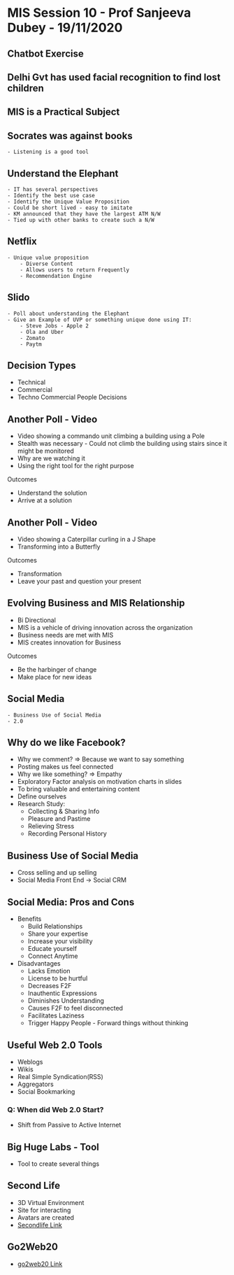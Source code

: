 # MIS Session 10 - Prof Sanjeeva Dubey - 19/11/2020

## Chatbot Exercise
## Delhi Gvt has used facial recognition to find lost children

## MIS is a Practical Subject

## Socrates was against books
	- Listening is a good tool

## Understand the Elephant
	- IT has several perspectives
	- Identify the best use case
	- Identify the Unique Value Proposition
	- Could be short lived - easy to imitate
	- KM announced that they have the largest ATM N/W
	- Tied up with other banks to create such a N/W

## Netflix
	- Unique value proposition
		- Diverse Content
		- Allows users to return Frequently
		- Recommendation Engine

## Slido
	- Poll about understanding the Elephant
	- Give an Example of UVP or something unique done using IT:
		- Steve Jobs - Apple 2
		- Ola and Uber
		- Zomato
		- Paytm

## Decision Types
- Technical
- Commercial
- Techno Commercial People Decisions

## Another Poll - Video
- Video showing a commando unit climbing a building using a Pole
- Stealth was necessary - Could not climb the building using stairs since it might be monitored
- Why are we watching it
- Using the right tool for the right purpose

Outcomes
- Understand the solution
- Arrive at a solution

## Another Poll - Video
- Video showing a Caterpillar curling in a J Shape
- Transforming into a Butterfly

Outcomes
- Transformation
- Leave your past and question your present

## Evolving Business and MIS Relationship
- Bi Directional
- MIS is a vehicle of driving innovation across the organization
- Business needs are met with MIS
- MIS creates innovation for Business

Outcomes
- Be the harbinger of change
- Make place for new ideas

## Social Media
	- Business Use of Social Media
	- 2.0

## Why do we like Facebook?
- Why we comment? => Because we want to say something
- Posting makes us feel connected
- Why we like something? => Empathy
- Exploratory Factor analysis on motivation charts in slides
- To bring valuable and entertaining content
- Define ourselves
- Research Study:
	- Collecting & Sharing Info
	- Pleasure and Pastime
	- Relieving Stress
	- Recording Personal History

## Business Use of Social Media
- Cross selling and up selling
- Social Media Front End -> Social CRM

## Social Media: Pros and Cons
- Benefits
	- Build Relationships
	- Share your expertise
	- Increase your visibility
	- Educate yourself
	- Connect Anytime
- Disadvantages
	- Lacks Emotion
	- License to be hurtful
	- Decreases F2F
	- Inauthentic Expressions
	- Diminishes Understanding
	- Causes F2F to feel disconnected
	- Facilitates Laziness
	- Trigger Happy People - Forward things without thinking

## Useful Web 2.0 Tools
- Weblogs
- Wikis
- Real Simple Syndication(RSS)
- Aggregators
- Social Bookmarking

### Q: When did Web 2.0 Start?
- Shift from Passive to Active Internet

## Big Huge Labs - Tool
- Tool to create several things

## Second Life
- 3D Virtual Environment
- Site for interacting
- Avatars are created
- <a href="https://www.secondlife.com">Secondlife Link</a>

## Go2Web20
- <a href="https://www.go2web20.com">go2web20 Link</a> 
